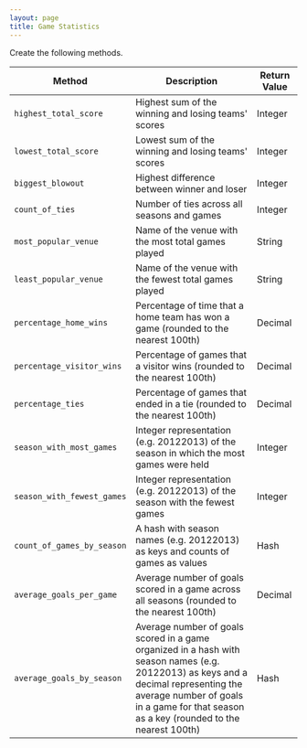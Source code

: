 ```yaml
---
layout: page
title: Game Statistics
---
```


Create the following methods.

| Method | Description | Return Value |
| ------ | ----------- | ------------ |
|`highest_total_score`| Highest sum of the winning and losing teams' scores | Integer |
|`lowest_total_score`| Lowest sum of the winning and losing teams' scores | Integer |
|`biggest_blowout`| Highest difference between winner and loser| Integer |
|`count_of_ties`| Number of ties across all seasons and games | Integer |
|`most_popular_venue`| Name of the venue with the most total games played | String |
|`least_popular_venue`| Name of the venue with the fewest total games played|  String |
|`percentage_home_wins`| Percentage of time that a home team has won a game (rounded to the nearest 100th) | Decimal |
|`percentage_visitor_wins`| Percentage of games that a visitor wins (rounded to the nearest 100th)  |  Decimal |
|`percentage_ties`| Percentage of games that ended in a tie (rounded to the nearest 100th) |  Decimal |
|`season_with_most_games`| Integer representation (e.g. 20122013) of the season in which the most games were held | Integer |
|`season_with_fewest_games`| Integer representation (e.g. 20122013) of the season with the fewest games | Integer |
|`count_of_games_by_season`| A hash with season names (e.g. 20122013) as keys and counts of games as values  | Hash |
|`average_goals_per_game`| Average number of goals scored in a game across all seasons (rounded to the nearest 100th)| Decimal |
|`average_goals_by_season`| Average number of goals scored in a game organized in a hash with season names (e.g. 20122013) as keys and a decimal representing the average number of goals in a game for that season as a key (rounded to the nearest 100th)| Hash |
